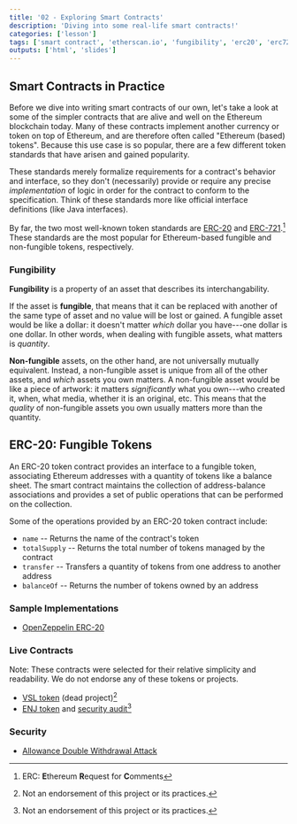 ```yaml
---
title: '02 - Exploring Smart Contracts'
description: 'Diving into some real-life smart contracts!'
categories: ['lesson']
tags: ['smart contract', 'etherscan.io', 'fungibility', 'erc20', 'erc721']
outputs: ['html', 'slides']
---
```


## Smart Contracts in Practice

Before we dive into writing smart contracts of our own, let's take a look at some of the simpler contracts that are alive and well on the Ethereum blockchain today. Many of these contracts implement another currency or token on top of Ethereum, and are therefore often called "Ethereum (based) tokens". Because this use case is so popular, there are a few different token standards that have arisen and gained popularity.

These standards merely formalize requirements for a contract's behavior and interface, so they don't (necessarily) provide or require any precise _implementation_ of logic in order for the contract to conform to the specification. Think of these standards more like official interface definitions (like Java interfaces).

By far, the two most well-known token standards are [ERC-20](https://eips.ethereum.org/EIPS/eip-20) and [ERC-721](https://eips.ethereum.org/EIPS/eip-721).[^erc-meaning] These standards are the most popular for Ethereum-based fungible and non-fungible tokens, respectively.

[^erc-meaning]: ERC: **E**thereum **R**equest for **C**omments

### Fungibility

**Fungibility** is a property of an asset that describes its interchangability.

If the asset is **fungible**, that means that it can be replaced with another of the same type of asset and no value will be lost or gained. A fungible asset would be like a dollar: it doesn't matter _which_ dollar you have---one dollar is one dollar. In other words, when dealing with fungible assets, what matters is _quantity_.

**Non-fungible** assets, on the other hand, are not universally mutually equivalent. Instead, a non-fungible asset is unique from all of the other assets, and _which_ assets you own matters. A non-fungible asset would be like a piece of artwork: it matters _significantly_ what you own---who created it, when, what media, whether it is an original, etc. This means that the _quality_ of non-fungible assets you own usually matters more than the quantity.

## ERC-20: Fungible Tokens

An ERC-20 token contract provides an interface to a fungible token, associating Ethereum addresses with a quantity of tokens like a balance sheet. The smart contract maintains the collection of address-balance associations and provides a set of public operations that can be performed on the collection.

Some of the operations provided by an ERC-20 token contract include:

- `name` -- Returns the name of the contract's token
- `totalSupply` -- Returns the total number of tokens managed by the contract
- `transfer` -- Transfers a quantity of tokens from one address to another address
- `balanceOf` -- Returns the number of tokens owned by an address

### Sample Implementations

- [OpenZeppelin ERC-20](https://github.com/OpenZeppelin/openzeppelin-contracts/blob/master/contracts/token/ERC20/ERC20.sol)

### Live Contracts

Note: These contracts were selected for their relative simplicity and readability. We do not endorse any of these tokens or projects.

- [VSL token](https://etherscan.io/address/0xDb144CD0F15eE40AaC5602364B470d703d7e16b6#code) (dead project)[^not-an-endorsement]
- [ENJ token](https://etherscan.io/address/0xf629cbd94d3791c9250152bd8dfbdf380e2a3b9c#code) and [security audit](https://callisto.network/enjin-token-enj-security-audit/)[^not-an-endorsement]

[^not-an-endorsement]: Not an endorsement of this project or its practices.

### Security

- [Allowance Double Withdrawal Attack](https://docs.google.com/document/d/1YLPtQxZu1UAvO9cZ1O2RPXBbT0mooh4DYKjA_jp-RLM/edit)
